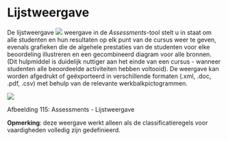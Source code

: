 # Lijstweergave

De lijstweergave ![](../../.gitbook/assets/graphics201%20%283%29.png) weergave in de _Assessments_-tool stelt u in staat om alle studenten en hun resultaten op elk punt van de cursus weer te geven, evenals grafieken die de algehele prestaties van de studenten voor elke beoordeling illustreren en een gecombineerd diagram voor alle bronnen. \(Dit hulpmiddel is duidelijk nuttiger aan het einde van een cursus - wanneer studenten alle beoordeelde activiteiten hebben voltooid\). De weergave kan worden afgedrukt of geëxporteerd in verschillende formaten \(.xml, .doc, .pdf, .csv\) met behulp van de relevante werkbalkpictogrammen.

![](../../.gitbook/assets/images141%20%284%29.png)

Afbeelding 115: Assessments - Lijstweergave

**Opmerking**: deze weergave werkt alleen als de classificatieregels voor vaardigheden volledig zijn gedefinieerd.

